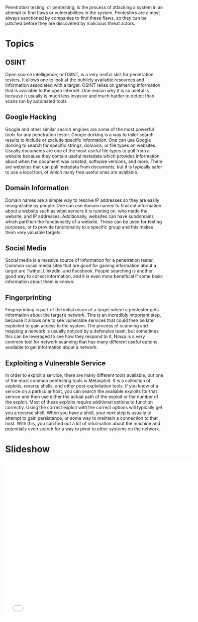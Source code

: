 Penetration testing, or pentesting, is the process of attacking a system in an attempt to find flaws or vulnerabilities in the system. Pentesters are almost always sanctioned by companies to find these flaws, so they can be patched before they are discovered by malicious threat actors.

# Topics

## OSINT

Open source intelligence, or OSINT, is a very useful skill for penetration testers. It allows one to look at the publicly available resources and information associated with a target. OSINT relies on gathering information that is available to the open internet. One reason why it is so useful is because it usually is much less invasive and much harder to detect than scans run by automated tools.

## Google Hacking

Google and other similar search engines are some of the most powerful tools for any penetration tester. Google dorking is a way to tailor search results to include or exclude specific information. One can use Google dorking to search for specific strings, domains, or file types on websites. Usually documents are one of the most useful file types to pull from a website because they contain useful metadata which provides information about when the document was created, software versions, and more. There are websites that can pull metadata from documents, but it is typically safer to use a local tool, of which many free useful ones are available.

## Domain Information

Domain names are a simple way to resolve IP addresses so they are easily recognizable by people. One can use domain names to find out information about a website such as what servers it is running on, who made the website, and IP addresses. Additionally, websites can have subdomains which partition the functionality of a website. These can be used for testing purposes, or to provide functionality to a specific group and this makes them very valuable targets.

## Social Media

Social media is a massive source of information for a penetration tester. Common social media sites that are good for gaining information about a target are Twitter, LinkedIn, and Facebook. People searching is another good way to collect information, and it is even more beneficial if some basic information about them is known.

## Fingerprinting

Fingerprinting is part of the initial recon of a target where a pentester gets information about the target’s network. This is an incredibly important step, because it allows one to see vulnerable services that could then be later exploited to gain access to the system. The process of scanning and mapping a network is usually noticed by a defensive team, but sometimes this can be leveraged to see how they respond to it. Nmap is a very common tool for network scanning that has many different useful options available to get information about a network.

## Exploiting a Vulnerable Service

In order to exploit a service, there are many different tools available, but one of the most common pentesting tools is Metasploit. It is a collection of exploits, reverse shells, and other post-exploitation tools. If you know of a service on a particular host, you can search the available exploits for that service and then use either the actual path of the exploit or the number of the exploit. Most of these exploits require additional options to function correctly. Using the correct exploit with the correct options will typically get you a reverse shell. When you have a shell, your next step is usually to attempt to gain persistence, or some way to maintain a connection to that host. With this, you can find out a lot of information about the machine and potentially even search for a way to pivot to other systems on the network.

# Slideshow
<iframe src="//docs.google.com/gview?url=http://auehc.github.io/assets/powerpoints/Penetration_Testing_Fall2020.pptx&embedded=true" style="width:600px; height:500px;" frameborder="0"></iframe>
